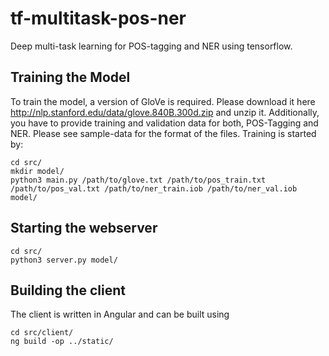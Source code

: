 # tf-multitask-pos-ner
Deep multi-task learning for POS-tagging and NER using tensorflow. 
## Training the Model
To train the model, a version of GloVe is required. Please download it here http://nlp.stanford.edu/data/glove.840B.300d.zip and unzip it. Additionally, you have to provide training and validation data for both, POS-Tagging and NER. Please see sample-data for the format of the files. Training is started by:
```
cd src/
mkdir model/
python3 main.py /path/to/glove.txt /path/to/pos_train.txt /path/to/pos_val.txt /path/to/ner_train.iob /path/to/ner_val.iob model/
```
## Starting the webserver
```
cd src/
python3 server.py model/
```
## Building the client
The client is written in Angular and can be built using
```
cd src/client/
ng build -op ../static/
```
